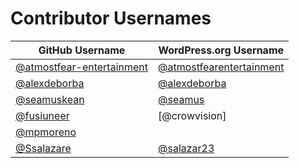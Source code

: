 # Contributor Usernames

| GitHub Username | WordPress.org Username|
| --------------- | --------------------- |
| [@atmostfear-entertainment](https://github.com/atmostfear-entertainment) | [@atmostfearentertainment](https://profiles.wordpress.org/atmostfearentertainment/) |
| [@alexdeborba](https://github.com/alexdeborba) | [@alexdeborba](https://profiles.wordpress.org/alexdeborba/) |
| [@seamuskean](https://github.com/SeamusKean) | [@seamus](https://profiles.wordpress.org/seamus/) |
| [@fusiuneer](https://github.com/fusiuneer) | [@crowvision]
| [@mpmoreno](https://github.com/mpmoreno) | 
| [@Ssalazare](https://github.com/ssalazare) | [@salazar23](https://profiles.wordpress.org/salazar23/)